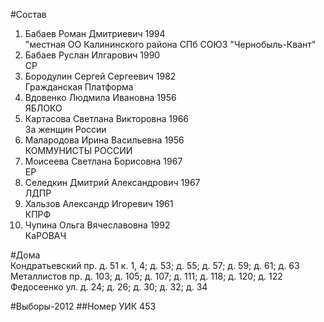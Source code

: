 #Состав
1. Бабаев Роман Дмитриевич 1994   
    "местная ОО Калининского района СПб СОЮЗ "Чернобыль-Квант"
2. Бабаев Руслан Илгарович 1990   
    СР
3. Бородулин Сергей Сергеевич 1982   
    Гражданская Платформа
4. Вдовенко Людмила Ивановна 1956   
    ЯБЛОКО
5. Картасова Светлана Викторовна 1966   
    За женщин России
6. Малародова Ирина Васильевна 1956   
    КОММУНИСТЫ РОССИИ
7. Моисеева Светлана Борисовна 1967   
    ЕР
8. Селедкин Дмитрий Александрович 1967   
    ЛДПР
9. Хальзов Александр Игоревич 1961   
    КПРФ
10. Чупина Ольга Вячеславовна 1992   
    КаРОВАЧ

#Дома  
Кондратьевский пр. д. 51 к. 1, 4; д. 53; д. 55; д. 57; д. 59; д. 61; д. 63 Металлистов пр. д. 103; д. 105; д. 107; д. 111; д. 118; д. 120; д. 122 Федосеенко ул. д. 24; д. 26; д. 30; д. 32; д. 34

#Выборы-2012
##Номер УИК
453
